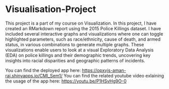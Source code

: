 # Visualisation-Project
This project is a part of my course on Visualization. In this project, I have created an RMarkdown report using the 2015 Police Killings dataset. I have included several interactive graphs and visualizations where one can toggle highlighted parameters, such as race/ethnicity, cause of death, and armed status, in various combinations to generate multiple graphs. These visualizations enable users to look at a visual Exploratory Data Analysis (EDA) on police killings and their demographic trends, uncovering key insights into racial disparities and geographic patterns of incidents.


You can find the deployed app here: https://opxvjs-aman-raj.shinyapps.io/CMI_Sem1/
You can find the related youtube video exlaining the usage of the app here: https://youtu.be/P1HSvHg9O-0
